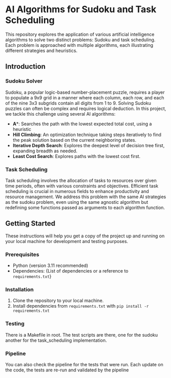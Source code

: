 # AI Algorithms for Sudoku and Task Scheduling

This repository explores the application of various artificial intelligence algorithms to solve two distinct problems: Sudoku and task scheduling. Each problem is approached with multiple algorithms, each illustrating different strategies and heuristics.

## Introduction

### Sudoku Solver

Sudoku, a popular logic-based number-placement puzzle, requires a player to populate a 9x9 grid in a manner where each column, each row, and each of the nine 3x3 subgrids contain all digits from 1 to 9. Solving Sudoku puzzles can often be complex and requires logical deduction. In this project, we tackle this challenge using several AI algorithms:

- **A***: Searches the path with the lowest expected total cost, using a heuristic
- **Hill Climbing**: An optimization technique taking steps iteratively to find the peak solution based on the current neighboring states.
- **Iterative Depth Search**: Explores the deepest level of decision tree first, expanding breadth as needed.
- **Least Cost Search**: Explores paths with the lowest cost first.

### Task Scheduling

Task scheduling involves the allocation of tasks to resources over given time periods, often with various constraints and objectives. Efficient task scheduling is crucial in numerous fields to enhance productivity and resource management. We address this problem with the same AI strategies as the sudoku problem, even using the same agnostic algorithm but redefining some functions passed as arguments to each algorithm function.

## Getting Started

These instructions will help you get a copy of the project up and running on your local machine for development and testing purposes.

### Prerequisites

- Python (version 3.11 recommended)
- Dependencies: {List of dependencies or a reference to `requirements.txt`}

### Installation

1. Clone the repository to your local machine.
2. Install dependencies from `requirements.txt` with `pip install -r requirements.txt` 

### Testing

There is a Makefile in root. The test scripts are there, one for the sudoku another for the task_scheduling implementation.

### Pipeline

You can also check the pipeline for the tests that were run. Each update on the code, the tests are re-run and validated by the
pipeline